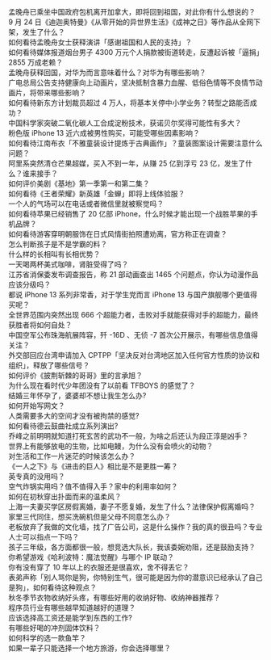 孟晚舟已乘坐中国政府包机离开加拿大，即将回到祖国，对此你有什么想说的？  
9 月 24 日《迪迦奥特曼》《从零开始的异世界生活》《成神之日》等作品从全网下架，发生了什么？  
如何看待孟晚舟女士获释演讲「感谢祖国和人民的支持」？  
如何看待媒体报道烟台男子 4300 万元个人捐款被街道转走，反遭起诉被「逼捐」2855 万成老赖？  
孟晚舟获释回国，对华为而言意味着什么？对华为有哪些影响？  
广电总局公告支持健康向上动画片，坚决抵制含暴力血腥、低俗色情等不良情节动画片，将带来哪些影响？  
如何看待新东方计划裁员超过 4 万人，将基本关停中小学业务？转型之路能否成功？  
中国科学家突破二氧化碳人工合成淀粉技术，获诺贝尔奖得可能性有多大？  
粉色版 iPhone 13 近六成被男性购买，可能受哪些因素影响？  
如何看待江南布衣「不雅童装设计提炼于古典画作」？童装图案设计需要注意什么问题？  
阿里系突然清仓芒果超媒，买入不到一年，从赚 25 亿到浮亏 23 亿，发生了什么？谁来接手？  
如何评价美剧《基地》第一季第一和第二集？  
如何看待《王者荣耀》新英雄「金蝉」即将上线体验服？  
一个人的气场可以在电话或者微信里就被察觉吗？  
如何看待苹果已经销售了 20 亿部 iPhone，什么时候才能出现一个战胜苹果的手机品牌？  
如何看待游客穿明朝服饰在日式风情街拍照遭劝离，官方称正在调查？  
怎么判断孩子是不是学霸的料？  
什么样的长相叫有长相优势？  
一天喝两杯美式咖啡，肾脏受得了吗？  
江苏省消保委发布调查报告，称 21 部动画查出 1465 个问题点，你认为动漫作品应该分级吗？  
都说 iPhone 13 系列非常香，对于学生党而言 iPhone 13 与国产旗舰哪个更值得买呢？  
全世界范围内突然出现 666 个超能力者，击败对手就能获得对手的超能力，最终获胜者将如何自处？  
中国空军公布珠海航展阵容，歼 -16D 、无侦 -7 首次公开展示，有哪些信息值得关注？  
外交部回应台湾申请加入 CPTPP「坚决反对台湾地区加入任何官方性质的协议和组织」，释放了哪些信号？  
如何评价《披荆斩棘的哥哥》里的言承旭？  
为什么现在看时代少年团没有了以前看 TFBOYS 的感觉了？  
结婚三年怀孕了，婆婆却不想让我生怎么办?  
如何开始写网文？  
人类需要多大的空间才没有被拘禁的感觉?  
如何看待德云鼓曲社成立系列演出?  
乔峰之前明明就知道打死玄苦的武功不一般，为啥之后还认为段正淳是凶手？  
世界上有能够放电的生物，比如电鳗，为什么没有会喷火的动物？  
对生活和工作一片迷茫的时候该怎么办？  
《一人之下》与《进击的巨人》相比是不是更胜一筹？  
英专真的没用吗？  
空气炸锅实用吗？值不值得入手？家中的利用率如何？  
如何在初秋穿出扑面而来的温柔风？  
上海一夫妻买学区房假离婚，妻子不愿复婚，发生了什么？法律保护假离婚吗？  
家里三代同住，想买洗碗机但是父母不同意怎么办？  
老板放弃了我做的文化墙，找了广告公司，这是什么操作？我的真的很丑吗？专业人士可以指点一下吗？  
孩子三年级，各方面都很一般，想竞选大队长，我该委婉劝阻，还是鼓励支持？  
你希望游戏《哈利波特：魔法觉醒》与哪个 IP 联动？  
你有没有穿了 10 年以上的衣服还是很喜欢，舍不得丢它？  
表弟声称「别人骂你是狗，你特别生气，很可能是因为你的潜意识已经承认了自己是狗」，如何看待这种观点？  
秋冬季节衣物收纳好头疼，有哪些好用的收纳好物、收纳神器推荐？  
程序员行业有哪些越早知道越好的道理？  
应该选择高工资还是能学到东西的工作?  
有哪些好喝的冲剂固体饮料？  
如何科学的选一款鱼竿？  
如果一辈子只能选择一个地方旅游，你会选择哪里？  
